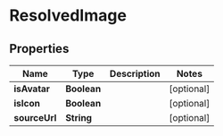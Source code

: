 

# ResolvedImage


## Properties

| Name | Type | Description | Notes |
|------------ | ------------- | ------------- | -------------|
|**isAvatar** | **Boolean** |  |  [optional] |
|**isIcon** | **Boolean** |  |  [optional] |
|**sourceUrl** | **String** |  |  [optional] |



